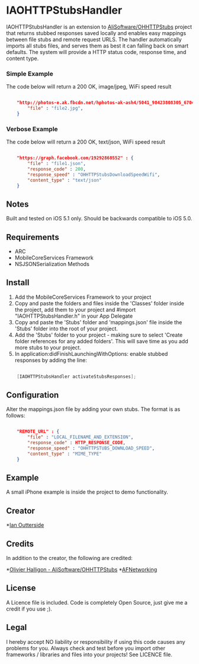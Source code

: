# IAOHTTPStubsHandler

IAOHTTPStubsHandler is an extension to [AliSoftware/OHHTTPStubs](https://github.com/AliSoftware/OHHTTPStubs) project that returns stubbed responses saved locally and enables easy mappings between file stubs and remote request URLS.  The handler automatically imports all stubs files, and serves them as best it can falling back on smart defaults.  The system will provide a HTTP status code, response time, and content type.

### Simple Example

The code below will return a 200 OK, image/jpeg, WiFi speed result

``` json

	"http://photos-e.ak.fbcdn.net/hphotos-ak-ash4/5041_98423808305_6704612_s.jpg" : {
		"file" : "file2.jpg",
	}

```

### Verbose Example

The code below will return a 200 OK, text/json, WiFi speed result

``` json

	"https://graph.facebook.com/19292868552" : {
		"file" : "file1.json",
		"response_code" : 200,
		"response_speed" : "OHHTTPStubsDownloadSpeedWifi",
		"content_type" : "text/json"
	}

```

## Notes
Built and tested on iOS 5.1 only.  Should be backwards compatible to iOS 5.0.

## Requirements
 - ARC
 - MobileCoreServices Framework
 - NSJSONSerialization Methods

## Install
1. Add the MobileCoreServices Framework to your project
2. Copy and paste the folders and files inside the 'Classes' folder inside the project, add them to your project and #import "IAOHTTPStubsHandler.h" in your App Delegate
3. Copy and paste the 'Stubs' folder and 'mappings.json' file inside the 'Stubs' folder into the root of your project.
4. Add the 'Stubs' folder to your project - making sure to select 'Create folder references for any added folders'.  This will save time as you add more stubs to your project.
5. In application:didFinishLaunchingWithOptions: enable stubbed responses by adding the line:

``` objective-c
	
	[IAOHTTPStubsHandler activateStubsResponses];

```

## Configuration
Alter the mappings.json file by adding your own stubs.  The format is as follows:

``` json

	"REMOTE_URL" : {
		"file" : "LOCAL_FILENAME_AND_EXTENSION",
		"response_code" : HTTP_RESPONSE_CODE,
		"response_speed" : "OHHTTPSTUBS_DOWNLOAD_SPEED",
		"content_type" : "MIME_TYPE"
	}

```

## Example
A small iPhone example is inside the project to demo functionality.

## Creator
*[Ian Outterside](http://www.twitter.com/ianoshorty)

## Credits
In addition to the creator, the following are credited:

*[Olivier Halligon - AliSoftware/OHHTTPStubs](https://github.com/AliSoftware/OHHTTPStubs)
*[AFNetworking](https://github.com/AFNetworking/AFNetworking)

## License
A Licence file is included.  Code is completely Open Source, just give me a credit if you use ;).

## Legal
I hereby accept NO liability or responsibility if using this code causes any problems for you.  Always check and test before you import other frameworks / libraries and files into your projects! See LICENCE file.